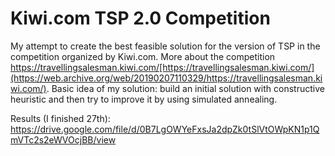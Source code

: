 # Kiwi.com TSP 2.0 Competition 
My attempt to create the best feasible solution for the version of TSP in the competition organized by Kiwi.com. More about the competition https://travellingsalesman.kiwi.com/[https://travellingsalesman.kiwi.com/](https://web.archive.org/web/20190207110329/https://travellingsalesman.kiwi.com/).  Basic idea of my solution: build an initial solution with constructive heuristic and then try to improve it by using simulated annealing.

Results (I finished 27th): https://drive.google.com/file/d/0B7LgOWYeFxsJa2dpZk0tSlVtOWpKN1p1QmVTc2s2eWVOcjBB/view

